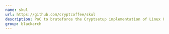 ```yaml
---
name: skul
url: https://github.com/cryptcoffee/skul
description: PoC to bruteforce the Cryptsetup implementation of Linux Unified Key Setup (LUKS). URL : https://github.com/cryptcoffee/skul Groups : blackarch blackarch-cracker blackarch-crypto
group: blackarch
---
```


